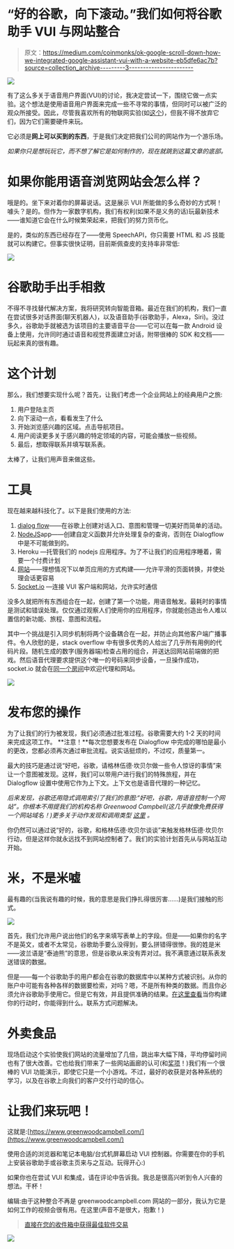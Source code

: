 # “好的谷歌，向下滚动。”我们如何将谷歌助手 VUI 与网站整合

> 原文：<https://medium.com/coinmonks/ok-google-scroll-down-how-we-integrated-google-assistant-vui-with-a-website-eb5dfe6ac7b?source=collection_archive---------3----------------------->

![](img/6178235863de1fa1f1ef7e99126188d9.png)

有了这么多关于语音用户界面(VUI)的讨论，我决定尝试一下，围绕它做一点实验。这个想法是使用语音用户界面来完成一些不寻常的事情，但同时可以被广泛的观众所接受。因此，尽管我喜欢所有的物联网实验(如[这个](https://www.youtube.com/watch?v=X9inuvuyzHQ))，但我不得不放弃它们，因为它们需要硬件来玩。

它必须是**网上可以买到的东西**，于是我们决定把我们公司的网站作为一个游乐场。

*如果你只是想玩玩它，而不想了解它是如何制作的，现在就跳到这篇文章的底部。*

# 如果你能用语音浏览网站会怎么样？

哦是的。坐下来对着你的屏幕说话。这是展示 VUI 所能做的多么奇妙的方式啊！噱头？是的。但作为一家数字机构，我们有权利(如果不是义务的话)玩最新技术——谁知道它会在什么时候繁荣起来，把我们的努力货币化。

是的，类似的东西已经存在了——使用 SpeechAPI，你只需要 HTML 和 JS 技能就可以构建它。但事实很快证明，目前斯佩查皮的支持率非常低:

![](img/019e470d45232b32b1bcad57a9ab2f85.png)

# **谷歌助手出手相救**

不得不寻找替代解决方案，我将研究转向智能音箱。最近在我们的机构，我们一直在尝试很多对话界面(聊天机器人)，以及语音助手(谷歌助手，Alexa，Siri)。没过多久，谷歌助手就被选为该项目的主要语音平台——它可以在每一款 Android 设备上使用，允许同时通过语音和视觉界面建立对话，附带很棒的 SDK 和文档——玩起来真的很有趣。

# 这个计划

那么，我们想要实现什么呢？首先，让我们考虑一个企业网站上的经典用户之旅:

1.  用户登陆主页
2.  向下滚动一点，看看发生了什么
3.  开始浏览感兴趣的区域。点击导航项目。
4.  用户阅读更多关于感兴趣的特定领域的内容，可能会播放一些视频。
5.  最后，想取得联系并填写联系表。

太棒了，让我们用声音来做这些。

# 工具

现在越来越科技化了。以下是我们使用的方法:

1.  [dialog flow](https://dialogflow.com/)——在谷歌上创建对话入口、意图和管理一切美好而简单的活动。
2.  [NodeJS](https://nodejs.org/)app——创建自定义函数并允许处理复杂的查询，否则在 Dialogflow 中是不可能做到的。
3.  Heroku —托管我们的 nodejs 应用程序。为了不让我们的应用程序睡着，需要一个付费计划
4.  [网站](https://www.greenwoodcampbell.com/)——理想情况下以单页应用的方式构建——允许平滑的页面转换，并使处理会话更容易
5.  [Socket.io](https://socket.io/) —连接 VUI 客户端和网站，允许实时通信

没多久就把所有东西组合在一起，创建了第一个功能，用语音触发。最耗时的事情是测试和错误处理。仅仅通过观察人们使用你的应用程序，你就能创造出令人难以置信的新功能、旅程、意图和流程。

其中一个挑战是引入同步机制将两个设备耦合在一起，并防止向其他客户端广播事件。令人欣慰的是，stack overflow 中有很多优秀的人给出了几乎所有用例的代码片段。随机生成的数字(服务器端)检查占用的组合，并送达回网站前端做的把戏。然后语音代理要求提供这个唯一的号码来同步设备，一旦操作成功，socket.io 就会在[同一个房间](https://socket.io/docs/rooms-and-namespaces/#Rooms)中欢迎代理和网站。

![](img/9ba520366c0a0f1deec1e8e345928549.png)

# 发布您的操作

为了让我们的行为被发现，我们必须通过批准过程。谷歌需要大约 1-2 天的时间来完成这项工作。
**注意！**每次您想要发布在 Dialogflow 中完成的哪怕是最小的更改，您都必须再次通过审批流程。说实话挺烦的，不过哎，质量第一。

最大的技巧是通过说“好吧，谷歌，请格林伍德·坎贝尔做一些令人惊讶的事情”来让一个意图被发现。这样，我们可以带用户进行我们的特殊旅程，并在 Dialogflow 设置中使用它作为上下文。上下文也是语音代理的一种记忆。

*后来发现，谷歌还用隐式调用索引了我们的意图:“好吧，谷歌，用语音控制一个网站”。你根本不用提我们的机构名称 Greenwood Campbell(这几乎就像免费获得一个网站域名！)更多关于动作发现和调用类型* [*这里*](https://developers.google.com/actions/discovery/) *。*

你仍然可以通过说“好的，谷歌，和格林伍德·坎贝尔谈谈”来触发格林伍德·坎贝尔行动，但是这样你就永远找不到网站控制者了。我们的实验计划首先从与网站互动开始。

# 米，不是米嘘

最有趣的(当我说有趣的时候，我的意思是我们挣扎得很厉害……)是我们接触的形式。

![](img/80ea8adb1e4f46954af810a73d62cff7.png)

首先，我们允许用户说出他们的名字来填写表单上的字段。但是——如果你的名字不是英文，或者不太常见，谷歌助手要么没得到，要么拼错得很惨。我的姓是米——波兰语是“泰迪熊”的意思，但是谷歌从来没有弄对过。我不满意通过联系表发送错误的数据。

但是——每一个谷歌助手的用户都会在谷歌的数据库中以某种方式被识别。从你的账户中可能有各种各样的数据要检索，对吗？嗯，不是所有种类的数据。而且你必须允许谷歌助手使用它。但是它有效，并且提供准确的结果。[在这里查看](https://developers.google.com/actions/assistant/helpers)当你构建你的行动时，你能得到什么。联系方式问题解决。

# 外卖食品

现场启动这个实验使我们网站的流量增加了几倍，跳出率大幅下降，平均停留时间也有了很大改善。它也给我们带来了一些网站画廊的认可(和[奖项](https://www.awwwards.com/sites/greenwood-campbell)！)我们有一个很棒的 VUI 功能演示，即使它只是一个小游戏。不过，最好的收获是对各种系统的学习，以及在谷歌上向我们的客户交付行动的信心。

# 让我们来玩吧！

这就是:[https://www.greenwoodcampbell.com/](https://www.greenwoodcampbell.com/)

使用合适的浏览器和笔记本电脑/台式机屏幕启动 VUI 控制器。你需要在你的手机上安装谷歌助手或谷歌主页来与之互动。玩得开心:)

如果你也在尝试 VUI 和集成，请在评论中告诉我。我总是很高兴听到令人兴奋的想法。干杯！

编辑:由于这种整合不再是 greenwoodcampbell.com 网站的一部分，我认为它是如何工作的视频会很有用。在这里(声音不是很大，抱歉！)

> [直接在您的收件箱中获得最佳软件交易](https://coincodecap.com/?utm_source=coinmonks)

[![](img/7c0b3dfdcbfea594cc0ae7d4f9bf6fcb.png)](https://coincodecap.com/?utm_source=coinmonks)